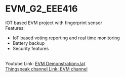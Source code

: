 # EVM_G2_EEE416
IOT based EVM project with fingerprint sensor <br>
Features: <br>
<ul>
  <li> IoT based voting reporting and real time monitoring </li> 
  <li> Battery backup </li>
  <li> Security features </li> <br>
  </ul>

Youtube Link:  <a href ="https://youtu.be/66s9SdI0HrA">EVM Demonstration</a)<br>
Thingspeak channel Link: <a href="https://thingspeak.com/channels/1843139">EVM channel</a> <br>
